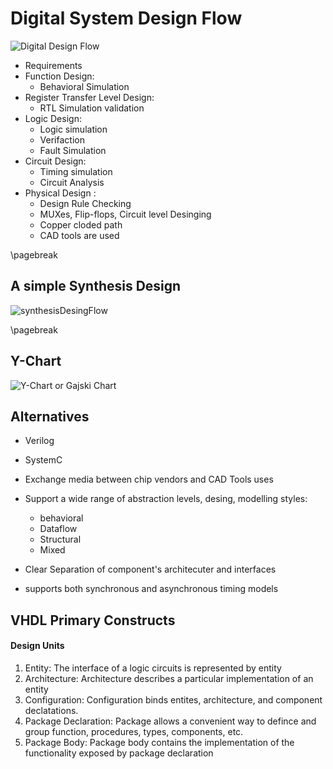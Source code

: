 # Digital System Design Flow

![Digital Design Flow](img/DSF.png)

- Requirements
- Function Design:
	- Behavioral Simulation
- Register Transfer Level Design:
	- RTL Simulation validation
- Logic Design:
	- Logic simulation
	- Verifaction
	- Fault Simulation
- Circuit Design:
	- Timing simulation
	- Circuit Analysis
- Physical Design :
	- Design Rule Checking
	- MUXes, Flip-flops, Circuit level Desinging
	- Copper cloded path
	- CAD tools are used

\pagebreak

## A simple Synthesis Design

![synthesisDesingFlow](img/sdf.png)

\pagebreak

## Y-Chart

![Y-Chart or Gajski Chart](img/Y-chart.png)


## Alternatives

- Verilog
- SystemC



- Exchange media between chip vendors and CAD Tools uses
- Support a wide range of abstraction levels, desing, modelling styles:
	- behavioral
	- Dataflow
	- Structural
	- Mixed
- Clear Separation of component's architecuter and interfaces
- supports both synchronous and asynchronous timing models


## VHDL Primary Constructs

#### Design Units
1. Entity:
   The interface of a logic circuits is represented by entity
2. Architecture:
	Architecture describes a particular implementation of an entity
3. Configuration:
	Configuration binds entites, architecture, and component
	declatations.
4. Package Declaration:
	Package allows a convenient way to defince and group function,
	procedures, types, components, etc.
5. Package Body:
	Package body contains the implementation of the functionality
	exposed by package declaration
